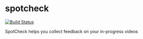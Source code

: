 spotcheck
=========

[![Build Status](https://travis-ci.org/djpowers/spotcheck.png?branch=master)](https://travis-ci.org/djpowers/spotcheck)

SpotCheck helps you collect feedback on your in-progress videos


